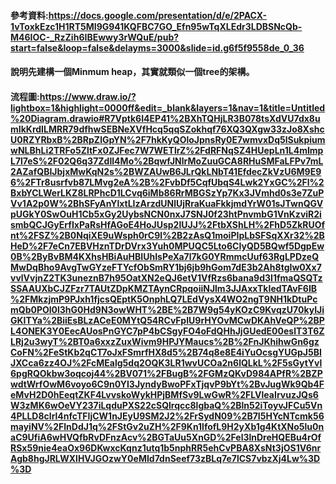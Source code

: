 #### 參考資料:https://docs.google.com/presentation/d/e/2PACX-1vToxkEzc1H1RT5MI9G941KQFBC7GO_Efn95wTqXLEdr3LDBSNcQb-M46IOC-_RzZih6IBEwwy3rWQuE/pub?start=false&loop=false&delayms=3000&slide=id.g6f5f9558de_0_36
#### 說明先建構一個Minmum heap，其實就類似一個tree的架構。
#### 流程圖:https://www.draw.io/?lightbox=1&highlight=0000ff&edit=_blank&layers=1&nav=1&title=Untitled%20Diagram.drawio#R7Vptk6I4EP41%2BXhTQHjLR3B078tsXdVU7dx8umIkKrdILMRR79dfhwSEBNeXVfHcq5qqSZokhqf76XQ3QXgw33zJo8XshcU0RZYRbxB%2BRpZlGpYN%2F7hkKyQOloJpnsRy0E7wmvxDq5lSukpiumwNLBhLi2TRFo5ZltFx0ZJFec7W7WETlrZ%2FdRFNqSZ4HUepLn1L4mImpL7l7eS%2F02Q6q37ZdIl4Mo%2BqwfJNlrMoZuuGCA8RHuSMFaLFPv7mL2AZafQBIJbjxMwKqN2s%2BWZAUwB6JLrQkLNbT41EfdecZkVzU6M9E96%2FTr8usrfvb87LMvg2eA%2B%2FvbDf5CqfUbqS4Lwk2YxGC%2Fl%2BxbYCLWerLKZ8LRPhcD1LCvq6iMb86RrMBGSzYp7Kx3JVmhd0s3e7ZuPVv1A2p0W%2BhSFyAnYlxtLIzArzdUNlUjRraKuaFkkjmdYrW01sJTwnQGVpUGkY0SwOuH1Cb5xGy2UybsNCN0nxJ7SNJ0f23htPnvmbG1VnKzviR2ismbQCJGyErfIxPaRsHfAGoE4HoJUsp2lUJJ%2FtbXShLH%2FhD5ZkRUOfnt%2FSZ%2B0NqiXE9uWsph0rC9l%2B2zAsQ1moiPIpLbSFSqXXr32%2BHeD%2F7eCn7EBVHznTDrDVrx3Yuh0MPUQC5Lto6CIyQD5BQwf5DgpEw0B%2ByBvBM4KXhsHBiAuHBIUhIsPeXa7l7kG0YRmmcUuf63RgLPDzeQMwDqBho9AvgTwGYzeFTYcfObSmRY1bj6jb9hGom7dE3b2Ah8tgIw0Xx7vvlVvjnZ2TK3uneznB7h95OatXN2eQJ6etV1VfRzs6bana9d3I1fmaQSQTzSSAAUXbCJZFzr7TAUtZDpKMZTAynCRpqoiiNJlm3JJAxxTkIedTAvF6IB%2FMkzjmP9PJxh1fjcsQEptK5OnphLQ7LEdVysX4WO2ngT9NH1kDtuPcmQb0POl0l3hG0Hd9N3owWHT%2BE%2B7W9g54yKOzC9KvqzU70kyIJiGKITYa%2BiiEsBLzACeE0MYtQ54RCvFpIU9rHYOvMCwDKAhVeQP%2BPL4ONEK3Y0EecAUosPnGYC7pP4bCSgyFO4oFdQHhJjGUedE00eslT3T6ZLRj2u3wyT%2BT0a6xxzZuxWivm9HPJYMaucs%2B%2FnJKhihwGn6gzCoFN%2FeStKb2qCT7oJxFSmrfHX8d5%2B74q8e8E4iYuOcsgYUGpJ5BIJXCca6zz4OJ%2FcMEalg5dq2OQK3LR1wvUCOa2n6lQLkL%2F5sGytYvl6pgRQOkbw3oqcoj44%2BV071%2FBugB%2FGMzQKvD984APfR%2BZPwdtWrfOwM6voyo6C9n0YI3JyndyBwoPFxTjqvP9bYt%2BvJugWk9Qb4FeMvH2D0hEeqtZKF4LvvskoWykHPjBMfSv9LwGwR%2FLVleaIrvuzJQs6W3zMK6wOeVY237iLqduPXS22cSQlrqcc8lgbaQ%2Bln52iToyvJFCu5Vn4PLLD8clrl4nfcTFIjCW1nJEyU9SM2J2%2FrSydN09%2B7I5HYcNTcmk56mayiNV%2FlnDdJ1q%2FStGv2uZH%2F9Kn1lfofL9H2yXb1g4KtXNo5lu0naC9UfiA6wHVQfbRvDFnzAcv%2BGTaUu5XnGD%2Fel3lnDreHQEBu4rOfRSx59nie4eaOx96DKwxcKqnz1utq1b5nphRR5ehCvPBA8XsNt3jOS1V6nrAgb8hgJRLWXlHVJGOzwY0eMId7dnSeef73zBLq7e7lCS7vbzXj4Lw%3D%3D
